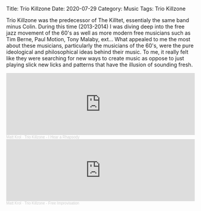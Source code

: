 Title: Trio Killzone
Date: 2020-07-29
Category: Music
Tags: Trio Killzone

Trio Killzone was the predecessor of The Killtet, essentialy the same band minus Colin. During this time (2013-2014) I was diving deep into the free jazz movement of the 60's as well as more modern free musicians such as Tim Berne, Paul Motion, Tony Malaby, ext... What appealed to me the most about these musicians, particularly the musicians of the 60's, were the pure ideological and philosophical ideas behind their music. To me, it really felt like they were searching for new ways to create music as oppose to just playing slick new licks and patterns that have the illusion of sounding fresh.

<iframe width="100%" height="166" scrolling="no" frameborder="no" allow="autoplay" src="https://w.soundcloud.com/player/?url=https%3A//api.soundcloud.com/tracks/187173351&color=%23ff5500&auto_play=false&hide_related=false&show_comments=true&show_user=true&show_reposts=false&show_teaser=true"></iframe><div style="font-size: 10px; color: #cccccc;line-break: anywhere;word-break: normal;overflow: hidden;white-space: nowrap;text-overflow: ellipsis; font-family: Interstate,Lucida Grande,Lucida Sans Unicode,Lucida Sans,Garuda,Verdana,Tahoma,sans-serif;font-weight: 100;"><a href="https://soundcloud.com/matt-krol" title="Matt Krol" target="_blank" style="color: #cccccc; text-decoration: none;">Matt Krol</a> · <a href="https://soundcloud.com/matt-krol/trio-killzone-i-hear-a-rhapsody" title="Trio Killzone - I Hear a Rhapsody" target="_blank" style="color: #cccccc; text-decoration: none;">Trio Killzone - I Hear a Rhapsody</a></div>

<iframe width="100%" height="166" scrolling="no" frameborder="no" allow="autoplay" src="https://w.soundcloud.com/player/?url=https%3A//api.soundcloud.com/tracks/172937103&color=%23ff5500&auto_play=false&hide_related=false&show_comments=true&show_user=true&show_reposts=false&show_teaser=true"></iframe><div style="font-size: 10px; color: #cccccc;line-break: anywhere;word-break: normal;overflow: hidden;white-space: nowrap;text-overflow: ellipsis; font-family: Interstate,Lucida Grande,Lucida Sans Unicode,Lucida Sans,Garuda,Verdana,Tahoma,sans-serif;font-weight: 100;"><a href="https://soundcloud.com/matt-krol" title="Matt Krol" target="_blank" style="color: #cccccc; text-decoration: none;">Matt Krol</a> · <a href="https://soundcloud.com/matt-krol/trio-killzone-free-improvisation" title="Trio Killzone - Free Improvisation" target="_blank" style="color: #cccccc; text-decoration: none;">Trio Killzone - Free Improvisation</a></div>
